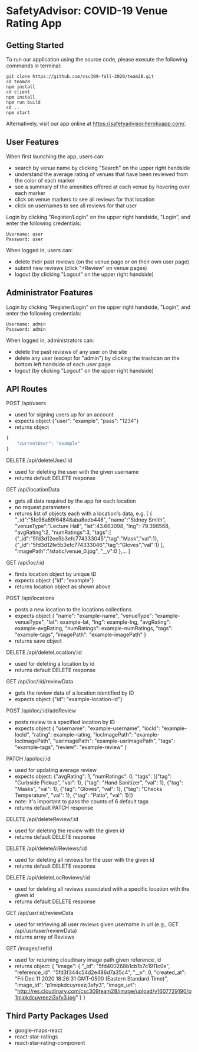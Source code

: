 # SafetyAdvisor: COVID-19 Venue Rating App

## Getting Started

To run our application using the source code, please execute the following commands in terminal:

    git clone https://github.com/csc309-fall-2020/team28.git
    cd team28
    npm install
    cd client
    npm install
    npm run build
    cd ..
    npm start

Alternatively, visit our app online at https://safetyadvisor.herokuapp.com/.

## User Features

When first launching the app, users can:

- search by venue name by clicking "Search" on the upper right handside
- understand the average rating of venues that have been reviewed from the color of each marker
- see a summary of the amenities offered at each venue by hovering over each marker
- click on venue markers to see all reviews for that location
- click on usernames to see all reviews for that user

Login by clicking "Register/Login" on the upper right handside, "Login", and enter the following credentials:

    Username: user
    Password: user

When logged in, users can:

- delete their past reviews (on the venue page or on their own user page)
- submit new reviews (click "+Review" on venue pages)
- logout (by clicking "Logout" on the upper right handside)

## Administrator Features

Login by clicking "Register/Login" on the upper right handside, "Login", and enter the following credentials:

    Username: admin
    Password: admin

When logged in, administrators can:

- delete the past reviews of any user on the site
- delete any user (except for "admin") by clicking the trashcan on the bottom left handside of each user page
- logout (by clicking "Logout" on the upper right handside)

## API Routes

POST /api/users
- used for signing users up for an account
- expects object {"user": "example", "pass": "1234"}
- returns object
```javascript
{    
    "currentUser": "example"
}
```


DELETE /api/deleteUser/:id
- used for deleting the user with the given username
- returns default DELETE response

GET /api/locationData
- gets all data required by the app for each location
- no request parameters
- returns list of objects each with a location's data, e.g.
[
{    "_id":"5fc96a89f64848aba8edb448",
    "name":"Sidney Smith",
    "venueType":"Lecture Hall",
    "lat":43.663098,
    "lng":-79.398568,
    "avgRating":2,
    "numRatings":3,
    "tags":[
        {"_id":"5fd3d12ee5b3efc774333045","tag":"Mask","val":1},
        {"_id":"5fd3d12fe5b3efc774333046","tag":"Gloves","val":1}
    ],
    "imagePath":"/static/venue_0.jpg",
    "__v":0
},...
]

GET /api/loc/:id
- finds location object by unique ID
- expects object {"id": "example"}
- returns location object as shown above

POST /api/locations
- posts a new location to the locations collections
- expects object {
                    "name": "example-name",
                    "venueType": "example-venueType",
                    "lat": example-lat,
                    "lng": example-lng,
                    "avgRating": example-avgRating,
                    "numRatings": example-numRatings,
                    "tags": "example-tags",
                    "imagePath": "example-imagePath"
                 }
- returns save object                 

DELETE /api/deleteLocation/:id
- used for deleting a location by id
- returns default DELETE response

GET /api/loc/:id/reviewData
- gets the review data of a location identified by ID
- expects object {"id": "example-location-id"}

POST /api/loc/:id/addReview
- posts review to a specified location by ID
- expects object {
                    "username": "example-username",
                    "locId": "example-locId",
                    "rating": example-rating,
                    "locImagePath": "example-locImagePath",
                    "usrImagePath": "example-usrImagePath",
                    "tags": "example-tags",
                    "review": "example-review"
                 }

PATCH /api/loc/:id
- used for updating average review
- expects object: {"avgRating": 1, "numRatings": 0,
"tags": [{"tag": "Curbside Pickup", "val": 1}, {"tag": "Hand Sanitizer", "val": 1}, {"tag": "Masks", "val": 1}, {"tag": "Gloves", "val": 1}, {"tag": "Checks Temperature", "val": 1}, {"tag": "Patio", "val": 1}]}
- note: it's important to pass the counts of 6 default tags
- returns default PATCH response

DELETE /api/deleteReview/:id
- used for deleting the review with the given id
- returns default DELETE response

DELETE /api/deleteAllReviews/:id
- used for deleting all reviews for the user with the given id
- returns default DELETE response

DELETE /api/deleteLocReviews/:id
- used for deleting all reviews associated with a specific location with the given id
- returns default DELETE response

GET /api/usr/:id/reviewData
- used for retrieving all user reviews given username in url (e.g., GET /api/usr/user/reviewData)
- returns array of Reviews

GET /images/:refId
- used for returning cloudinary image path given reference_id
- returns object: {
    "image": {
        "_id": "5fd400268b1cb1b7c1911c0e",
        "reference_id": "5fd3f344c54d2e486d7a35c4",
        "__v": 0,
        "created_at": "Fri Dec 11 2020 18:26:31 GMT-0500 (Eastern Standard Time)",
        "image_id": "p1mipkdcuyreezj3xfy3",
        "image_url": "http://res.cloudinary.com/csc309team28/image/upload/v1607729190/p1mipkdcuyreezj3xfy3.jpg"
    }
}


## Third Party Packages Used

- google-maps-react
- react-star-ratings
- react-star-rating-component
